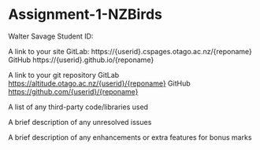 # Assignment-1-NZBirds

Walter Savage
Student ID: 

A link to your site
GitLab: https://{userid}.cspages.otago.ac.nz/{reponame}
GitHub https://{userid}.github.io/{reponame}

A link to your git repository
GitLab https://altitude.otago.ac.nz/{userid}/{reponame}
GitHub https://github.com/{userid}/{reponame}

A list of any third-party code/libraries used

A brief description of any unresolved issues

A brief description of any enhancements or extra features for bonus marks
